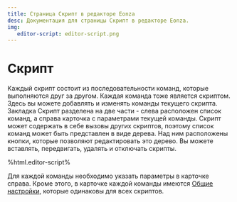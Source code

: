 ```yaml
---
title: Страница Скрипт в редакторе Eonza
desc: Документация для страницы Скрипт в редакторе Eonza.
img:
   editor-script: editor-script.png
---
```

# Скрипт

Каждый скрипт состоит из последовательности команд, которые выполняются друг за другом. Каждая команда тоже является скриптом. Здесь вы можете добавлять и изменять команды текущего скрипта. Закладка Скрипт разделена на две части - слева расположен список команд, а справа карточка с параметрами текущей команды. Скрипт может содержать в себе вызовы других скриптов, поэтому список команд может быть  представлен в виде дерева. Над ним расположены кнопки, которые позволяют редактировать это дерево. Вы можете вставлять, передвигать, удалять и отключать скрипты.

%html.editor-script%

Для каждой команды необходимо указать параметры в карточке справа. Кроме этого, в карточке каждой команды имеются [Общие настройки](common-settings.html), которые одинаковы для всех скриптов.
